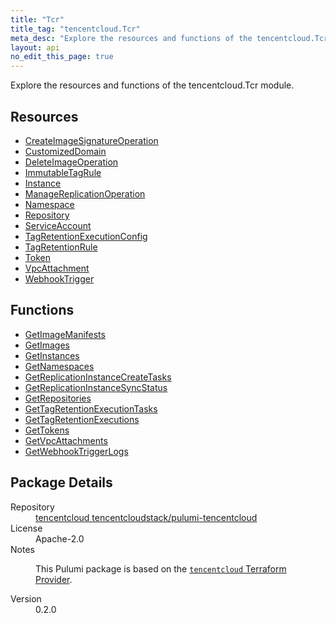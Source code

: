 ```yaml
---
title: "Tcr"
title_tag: "tencentcloud.Tcr"
meta_desc: "Explore the resources and functions of the tencentcloud.Tcr module."
layout: api
no_edit_this_page: true
---
```


<!-- WARNING: this file was generated by Pulumi Docs Generator. -->
<!-- Do not edit by hand unless you're certain you know what you are doing! -->

Explore the resources and functions of the tencentcloud.Tcr module.

<h2 id="resources">Resources</h2>
<ul class="api">
    <li><a href="createimagesignatureoperation/" title="CreateImageSignatureOperation"><span class="api-symbol api-symbol--resource"></span>CreateImageSignatureOperation</a></li>
    <li><a href="customizeddomain/" title="CustomizedDomain"><span class="api-symbol api-symbol--resource"></span>CustomizedDomain</a></li>
    <li><a href="deleteimageoperation/" title="DeleteImageOperation"><span class="api-symbol api-symbol--resource"></span>DeleteImageOperation</a></li>
    <li><a href="immutabletagrule/" title="ImmutableTagRule"><span class="api-symbol api-symbol--resource"></span>ImmutableTagRule</a></li>
    <li><a href="instance/" title="Instance"><span class="api-symbol api-symbol--resource"></span>Instance</a></li>
    <li><a href="managereplicationoperation/" title="ManageReplicationOperation"><span class="api-symbol api-symbol--resource"></span>ManageReplicationOperation</a></li>
    <li><a href="namespace/" title="Namespace"><span class="api-symbol api-symbol--resource"></span>Namespace</a></li>
    <li><a href="repository/" title="Repository"><span class="api-symbol api-symbol--resource"></span>Repository</a></li>
    <li><a href="serviceaccount/" title="ServiceAccount"><span class="api-symbol api-symbol--resource"></span>ServiceAccount</a></li>
    <li><a href="tagretentionexecutionconfig/" title="TagRetentionExecutionConfig"><span class="api-symbol api-symbol--resource"></span>TagRetentionExecutionConfig</a></li>
    <li><a href="tagretentionrule/" title="TagRetentionRule"><span class="api-symbol api-symbol--resource"></span>TagRetentionRule</a></li>
    <li><a href="token/" title="Token"><span class="api-symbol api-symbol--resource"></span>Token</a></li>
    <li><a href="vpcattachment/" title="VpcAttachment"><span class="api-symbol api-symbol--resource"></span>VpcAttachment</a></li>
    <li><a href="webhooktrigger/" title="WebhookTrigger"><span class="api-symbol api-symbol--resource"></span>WebhookTrigger</a></li>
</ul>

<h2 id="functions">Functions</h2>
<ul class="api">
    <li><a href="getimagemanifests/" title="GetImageManifests"><span class="api-symbol api-symbol--function"></span>GetImageManifests</a></li>
    <li><a href="getimages/" title="GetImages"><span class="api-symbol api-symbol--function"></span>GetImages</a></li>
    <li><a href="getinstances/" title="GetInstances"><span class="api-symbol api-symbol--function"></span>GetInstances</a></li>
    <li><a href="getnamespaces/" title="GetNamespaces"><span class="api-symbol api-symbol--function"></span>GetNamespaces</a></li>
    <li><a href="getreplicationinstancecreatetasks/" title="GetReplicationInstanceCreateTasks"><span class="api-symbol api-symbol--function"></span>GetReplicationInstanceCreateTasks</a></li>
    <li><a href="getreplicationinstancesyncstatus/" title="GetReplicationInstanceSyncStatus"><span class="api-symbol api-symbol--function"></span>GetReplicationInstanceSyncStatus</a></li>
    <li><a href="getrepositories/" title="GetRepositories"><span class="api-symbol api-symbol--function"></span>GetRepositories</a></li>
    <li><a href="gettagretentionexecutiontasks/" title="GetTagRetentionExecutionTasks"><span class="api-symbol api-symbol--function"></span>GetTagRetentionExecutionTasks</a></li>
    <li><a href="gettagretentionexecutions/" title="GetTagRetentionExecutions"><span class="api-symbol api-symbol--function"></span>GetTagRetentionExecutions</a></li>
    <li><a href="gettokens/" title="GetTokens"><span class="api-symbol api-symbol--function"></span>GetTokens</a></li>
    <li><a href="getvpcattachments/" title="GetVpcAttachments"><span class="api-symbol api-symbol--function"></span>GetVpcAttachments</a></li>
    <li><a href="getwebhooktriggerlogs/" title="GetWebhookTriggerLogs"><span class="api-symbol api-symbol--function"></span>GetWebhookTriggerLogs</a></li>
</ul>

<h2 id="package-details">Package Details</h2>
<dl class="package-details">
	<dt>Repository</dt>
	<dd><a href="https://github.com/tencentcloudstack/pulumi-tencentcloud">tencentcloud tencentcloudstack/pulumi-tencentcloud</a></dd>
	<dt>License</dt>
	<dd>Apache-2.0</dd>
	<dt>Notes</dt>
	<dd><p>This Pulumi package is based on the <a href="https://github.com/tencentcloudstack/terraform-provider-tencentcloud"><code>tencentcloud</code> Terraform Provider</a>.</p>
</dd>
	<dt>Version</dt>
	<dd>0.2.0</dd>
</dl>

